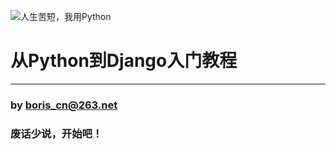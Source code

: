 ![人生苦短，我用Python](./using_python.jpg)

# 从Python到Django入门教程

---

### by <boris_cn@263.net>

### 废话少说，开始吧！
